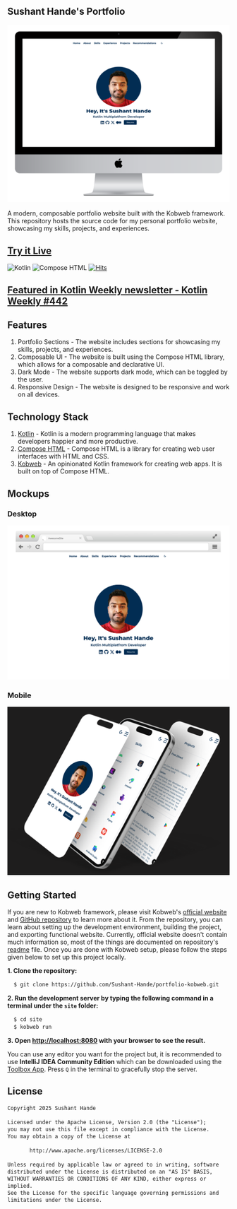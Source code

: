 ## Sushant Hande's Portfolio

<img src="images/portfolio.png">

A modern, composable portfolio website built with the Kobweb framework. This repository hosts the source code for my personal portfolio website, showcasing my skills, projects, and experiences.

## [Try it Live](https://sushanthande.dev)

  <img alt="Kotlin" src="https://img.shields.io/badge/Kotlin-a503fc?logo=kotlin&logoColor=white&style=for-the-badge"/></a>
  <img alt="Compose HTML" src="https://img.shields.io/static/v1?style=for-the-badge&message=Compose+HTML&color=4285F4&logo=Jetpack+Compose&logoColor=FFFFFF&label="/></a>
  [![Hits](https://hits.sh/github.com/Sushant-Hande/portfolio-kobweb.svg?style=for-the-badge&label=Total%20Views)](https://hits.sh/github.com/Sushant-Hande/portfolio-kobweb/)
  
## [Featured in Kotlin Weekly newsletter - Kotlin Weekly #442 ](https://mailchi.mp/kotlinweekly/kotlin-weekly-442#:~:text=Sushant%20Hande%27s%20Portfolio)

## Features
1. Portfolio Sections - The website includes sections for showcasing my skills, projects, and experiences.
2. Composable UI - The website is built using the Compose HTML library, which allows for a composable and declarative UI.
3. Dark Mode - The website supports dark mode, which can be toggled by the user.
4. Responsive Design - The website is designed to be responsive and work on all devices.


## Technology Stack
1. [Kotlin](https://kotlinlang.org/) - Kotlin is a modern programming language that makes developers happier and more productive.
2. [Compose HTML](https://github.com/JetBrains/compose-multiplatform#:~:text=Libraries-,Compose%20HTML,-Compose%20HTML%20is) - Compose HTML is a library for creating web user interfaces with HTML and CSS.
3. [Kobweb](https://github.com/varabyte/kobweb) - An opinionated Kotlin framework for creating web apps. It is built on top of Compose HTML.


## Mockups

### Desktop
<img src="images/portfolio-browser-mockup.png" >

### Mobile
<img src="images/iphone-multiple-screens-mockup.png" >


## Getting Started

If you are new to Kobweb framework, please visit Kobweb's [official website](https://kobweb.varabyte.com/docs) and [GitHub repository](https://github.com/varabyte/kobweb/) to learn more about it. 
From the repository, you can learn about setting up the development environment, building the project, and exporting functional website. Currently, official website doesn't contain much information so, most of the things are documented on repository's [readme](https://github.com/varabyte/kobweb/#:~:text=Apache%2D2.0%20license-,K%F0%9F%95%B8%EF%B8%8Fbweb,-Kobweb%20is%20an) file. Once you are done with Kobweb setup, please follow the steps given below to set up this project locally.

**1. Clone the repository:**
```bash
  $ git clone https://github.com/Sushant-Hande/portfolio-kobweb.git
```

**2. Run the development server by typing the following command in a terminal under the `site` folder:**

```bash
  $ cd site
  $ kobweb run
```

**3. Open [http://localhost:8080](http://localhost:8080) with your browser to see the result.**

You can use any editor you want for the project but, it is recommended to use **IntelliJ IDEA Community Edition** which can be downloaded
using the [Toolbox App](https://www.jetbrains.com/toolbox-app/). Press `Q` in the terminal to gracefully stop the server.


## License

```
Copyright 2025 Sushant Hande

Licensed under the Apache License, Version 2.0 (the "License");
you may not use this file except in compliance with the License.
You may obtain a copy of the License at

       http://www.apache.org/licenses/LICENSE-2.0

Unless required by applicable law or agreed to in writing, software
distributed under the License is distributed on an "AS IS" BASIS,
WITHOUT WARRANTIES OR CONDITIONS OF ANY KIND, either express or implied.
See the License for the specific language governing permissions and
limitations under the License.
```
